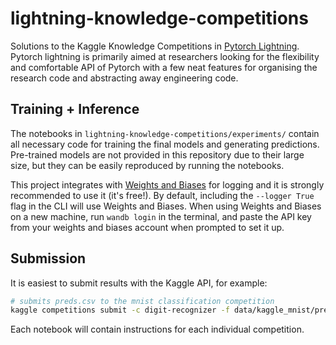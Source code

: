 # lightning-knowledge-competitions

Solutions to the Kaggle Knowledge Competitions in [Pytorch Lightning](https://pytorch-lightning.readthedocs.io/en/latest/).
Pytorch lightning is primarily aimed at researchers looking for the flexibility and comfortable API of Pytorch with a few
neat features for organising the research code and abstracting away engineering code.

## Training + Inference

The notebooks in ```lightning-knowledge-competitions/experiments/``` contain all necessary code for training the final models and generating predictions. Pre-trained models are not provided in this repository due to their large size, but they can be easily reproduced by running the notebooks.

This project integrates with [Weights and Biases](https://wandb.ai/site) for logging and it is strongly recommended to use it (it's free!). By default, including the ```--logger True``` flag in the CLI will use Weights and Biases.
When using Weights and Biases on a new machine, run ```wandb login``` in the terminal, and paste the API key from your weights and biases account when prompted to set it up.

## Submission

It is easiest to submit results with the Kaggle API, for example:
```bash
# submits preds.csv to the mnist classification competition
kaggle competitions submit -c digit-recognizer -f data/kaggle_mnist/preds.csv --message first_submission_with_api
```
Each notebook will contain instructions for each individual competition.
